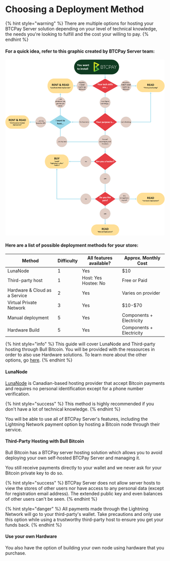 # Choosing a Deployment Method

{% hint style="warning" %}
There are multiple options for hosting your BTCPay Server solution depending on your level of technical knowledge, the needs you're looking to fulfill and the cost your willing to pay.
{% endhint %}

#### **For a quick idea, refer to this graphic created by BTCPay Server team:**

![](../../.gitbook/assets/DecisionDiagInstallBTCPayServer.381f8b42.png)

#### **Here are a list of possible deployment methods for your store:**

<table><thead><tr><th>Method</th><th data-type="rating" data-max="5">Difficulty</th><th>All features available?</th><th>Approx. Monthly Cost</th></tr></thead><tbody><tr><td>LunaNode</td><td>1</td><td>Yes</td><td>$10</td></tr><tr><td>Third-party host</td><td>1</td><td>Host: Yes<br>Hostee: No</td><td>Free or Paid</td></tr><tr><td>Hardware &#x26; Cloud as a Service</td><td>2</td><td>Yes</td><td>Varies on provider</td></tr><tr><td>Virtual Private Network</td><td>3</td><td>Yes</td><td>$10-$70</td></tr><tr><td>Manual deployment</td><td>5</td><td>Yes</td><td>Components + Electricity</td></tr><tr><td>Hardware Build</td><td>5</td><td>Yes</td><td>Components + Electricity</td></tr></tbody></table>

{% hint style="info" %}
This guide will cover LunaNode and Third-party hosting through Bull Bitcoin. You will be provided with the ressources in order to also use Hardware solutions. To learn more about the other options, go [here](https://docs.btcpayserver.org/Deployment/).
{% endhint %}

#### **LunaNode**

[LunaNode](https://www.lunanode.com) is Canadian-based hosting provider that accept Bitcoin payments and requires no personal identification except for a phone number verification.

{% hint style="success" %}
This method is highly recommended if you don't have a lot of technical knowledge.
{% endhint %}

You will be able to use all of BTCPay Server's features, including the Lightning Network payment option by hosting a Bitcoin node through their service.&#x20;

#### **Third-Party Hosting with Bull Bitcoin**

Bull Bitcoin has a BTCPay server hosting solution which allows you to avoid deploying your own self-hosted BTCPay Server and managing it.

You still receive payments directly to your wallet and we never ask for your Bitcoin private key to do so.

{% hint style="success" %}
BTCPay Server does not allow server hosts to view the stores of other users nor have access to any personal data (except for registration email address). The extended public key and even balances of other users can't be seen.
{% endhint %}

{% hint style="danger" %}
All payments made through the Lightning Network will go to your third-party's wallet. Take precautions and only use this option while using a trustworthy third-party host to ensure you get your funds back.
{% endhint %}

#### **Use your own Hardware**

You also have the option of building your own node using hardware that you purchase.&#x20;
